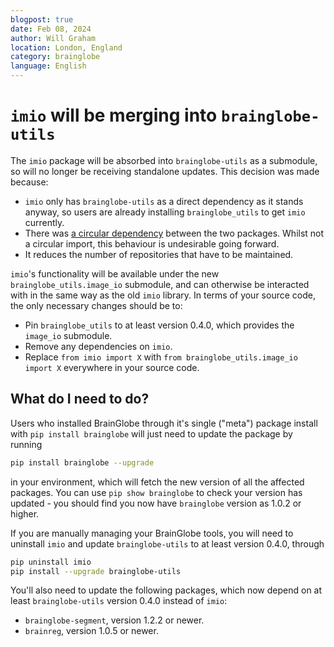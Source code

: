 ```yaml
---
blogpost: true
date: Feb 08, 2024
author: Will Graham
location: London, England
category: brainglobe
language: English
---
```


# `imio` will be merging into `brainglobe-utils`

The `imio` package will be absorbed into `brainglobe-utils` as a submodule, so will no longer be receiving standalone updates.
This decision was made because:

- `imio` only has `brainglobe-utils` as a direct dependency as it stands anyway, so users are already installing `brainglobe_utils` to get `imio` currently.
- There was [a circular dependency](https://github.com/brainglobe/BrainGlobe/issues/64) between the two packages. Whilst not a circular import, this behaviour is undesirable going forward.
- It reduces the number of repositories that have to be maintained.

`imio`'s functionality will be available under the new `brainglobe_utils.image_io` submodule, and can otherwise be interacted with in the same way as the old `imio` library.
In terms of your source code, the only necessary changes should be to:

- Pin `brainglobe_utils` to at least version 0.4.0, which provides the `image_io` submodule.
- Remove any dependencies on `imio`.
- Replace `from imio import X` with `from brainglobe_utils.image_io import X` everywhere in your source code.

## What do I need to do?

Users who installed BrainGlobe through it's single ("meta") package install with `pip install brainglobe` will just need to update the package by running

```bash
pip install brainglobe --upgrade
```

in your environment, which will fetch the new version of all the affected packages.
You can use `pip show brainglobe` to check your version has updated - you should find you now have `brainglobe` version as 1.0.2 or higher.

If you are manually managing your BrainGlobe tools, you will need to uninstall `imio` and update `brainglobe-utils` to at least version 0.4.0, through

```bash
pip uninstall imio
pip install --upgrade brainglobe-utils
```

You'll also need to update the following packages, which now depend on at least `brainglobe-utils` version 0.4.0 instead of `imio`:

- `brainglobe-segment`, version 1.2.2 or newer.
- `brainreg`, version 1.0.5 or newer.
